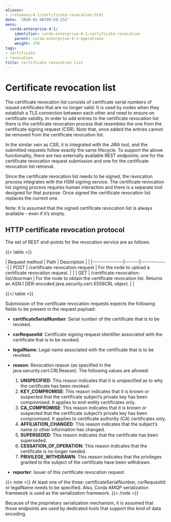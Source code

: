 ```yaml
---
aliases:
- /releases/4.1/certificate-revocation.html
date: '2020-01-08T09:59:25Z'
menu:
  corda-enterprise-4-1:
    identifier: corda-enterprise-4-1-certificate-revocation
    parent: corda-enterprise-4-1-operations
    weight: 370
tags:
- certificate
- revocation
title: Certificate revocation list
---
```



# Certificate revocation list

The certificate revocation list consists of certificate serial numbers of issued certificates that are no longer valid.
It is used by nodes when they establish a TLS connection between each other and need to ensure on certificate validity.
In order to add entries to the certificate revocation list there is the certificate revocation process that resembles
the one from the certificate signing request (CSR).
Note that, once added the entries cannot be removed from the certificate revocation list.

In the similar vein as CSR, it is integrated with the JIRA tool, and the submitted requests follow exactly the same lifecycle.
To support the above functionality, there are two externally available REST endpoints: one for the certificate revocation request submission and
one for the certificate revocation list retrieval.

Since the certificate revocation list needs to be signed, the revocation process integrates with the HSM signing service.
The certificate revocation list signing process requires human interaction and there is a separate tool designed for that purpose.
Once signed the certificate revocation list replaces the current one.

Note: It is assumed that the signed certificate revocation list is always available - even if it’s empty.


## HTTP certificate revocation protocol

The set of REST end-points for the revocation service are as follows.

{{< table >}}

| Request method | Path | Description |                                                                                                                               |
|---------------|-------|-------------|
| POST | /certificate-revocation-request | For the node to upload a certificate revocation request. |                                                                                     |
| GET | /certificate-revocation-list/doorman | For the node to obtain the certificate revocation list. Returns an ASN.1 DER-encoded java.security.cert.X509CRL object. |                              |

{{</ table >}}

Submission of the certificate revocation requests expects the following fields to be present in the request payload:


* **certificateSerialNumber**:
Serial number of the certificate that is to be revoked.


* **csrRequestId**:
Certificate signing request identifier associated with the certificate that is to be revoked.


* **legalName**:
Legal name associated with the certificate that is to be revoked.


* **reason**: Revocation reason (as specified in the java.security.cert.CRLReason). The following values are allowed:
    1. **UNSPECIFIED**: This reason indicates that it is unspecified as to why the certificate has been revoked.
    2. **KEY_COMPROMISE**: This reason indicates that it is known or suspected that the certificate subject’s private key has been compromised. It applies to end-entity certificates only.
    3. **CA_COMPROMISE**: This reason indicates that it is known or suspected that the certificate subject’s private key has been compromised. It applies to certificate authority (CA) certificates only.
    4. **AFFILIATION_CHANGED**: This reason indicates that the subject’s name or other information has changed.
    5. **SUPERSEDED**: This reason indicates that the certificate has been superseded.
    6. **CESSATION_OF_OPERATION**: This reason indicates that the certificate is no longer needed.
    7. **PRIVILEGE_WITHDRAWN**: This reason indicates that the privileges granted to the subject of the certificate have been withdrawn.

* **reporter**:
Issuer of this certificate revocation request.



{{< note >}}
At least one of the three: certificateSerialNumber, csrRequestId or legalName needs to be specified.
Also, Corda AMQP serialization framework is used as the serialization framework.
{{< /note >}}

Because of the proprietary serialization mechanism, it is assumed that those endpoints are used by dedicated tools that support this kind of data encoding.

